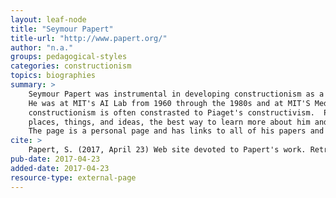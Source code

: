 ```yaml
---
layout: leaf-node
title: "Seymour Papert"
title-url: "http://www.papert.org/"
author: "n.a."
groups: pedagogical-styles
categories: constructionism
topics: biographies
summary: >
    Seymour Papert was instrumental in developing constructionism as a way of thinking about learning.
    He was at MIT's AI Lab from 1960 through the 1980s and at MIT'S Media Lab from 1985-2000.  Papert's
    constructionism is often constrasted to Piaget's constructivism.  Papert was involved with so many
    places, things, and ideas, the best way to learn more about him and his work is to visit his site.
    The page is a personal page and has links to all of his papers and some video recordings.
cite: >
    Papert, S. (2017, April 23) Web site devoted to Papert's work. Retrieved from http://www.papert.org/
pub-date: 2017-04-23
added-date: 2017-04-23
resource-type: external-page
---
```

